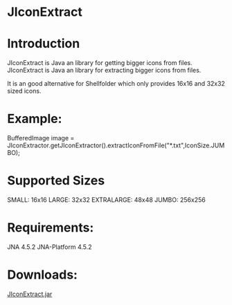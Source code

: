 # JIconExtract

# Introduction

JIconExtract is Java an library for getting bigger icons from files.
JIconExtract is Java an library for extracting bigger icons from files.

It is an good alternative for Shellfolder which only provides 16x16 and 32x32 sized icons.

# Example:

BufferedImage image = JIconExtractor.getJIconExtractor().extractIconFromFile("*.txt",IconSize.JUMBO);

# Supported Sizes
SMALL: 16x16
LARGE: 32x32
EXTRALARGE: 48x48
JUMBO: 256x256

# Requirements:
JNA 4.5.2
JNA-Platform 4.5.2

# Downloads:
<a href="https://www.dropbox.com/s/gob454p2xct3eaz/JIconExtract.jar?dl=1/">JIconExtract.jar</a>



